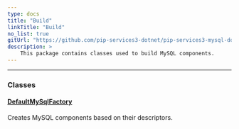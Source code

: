 ```yaml
---
type: docs
title: "Build"
linkTitle: "Build"
no_list: true
gitUrl: "https://github.com/pip-services3-dotnet/pip-services3-mysql-dotnet"
description: >
    This package contains classes used to build MySQL components.
---
```

---
<div class="module-body"> 

### Classes

#### [DefaultMySqlFactory](default_mysql_factory)
Creates MySQL components based on their descriptors.


</div>

